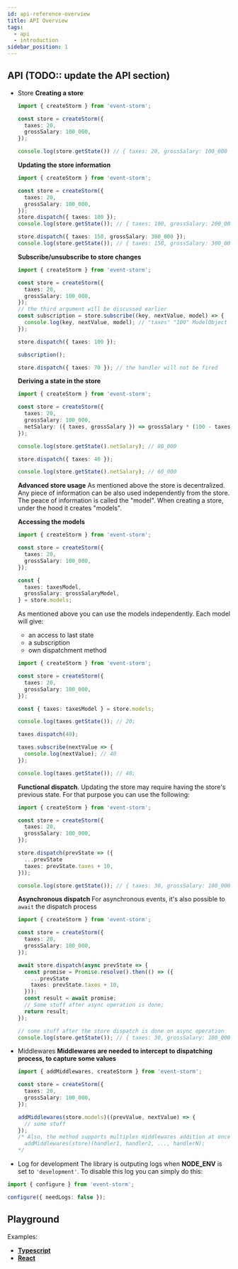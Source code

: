 ```yaml
---
id: api-reference-overview
title: API Overview
tags:
  - api
  - introduction
sidebar_position: 1
---
```



## API (TODO:: update the API section)

- Store
  **Creating a store**

  ```typescript
  import { createStorm } from 'event-storm';

  const store = createStorm({
    taxes: 20,
    grossSalary: 100_000,
  });

  console.log(store.getState()) // { taxes: 20, grossSalary: 100_000 }

  ```
  **Updating the store information**
  ```typescript
  import { createStorm } from 'event-storm';

  const store = createStorm({
    taxes: 20,
    grossSalary: 100_000,
  });
  store.dispatch({ taxes: 100 });
  console.log(store.getState()); // { taxes: 100, grossSalary: 200_000 }

  store.dispatch({ taxes: 150, grossSalary: 300_000 });
  console.log(store.getState()); // { taxes: 150, grossSalary: 300_000 }
  ```
  **Subscribe/unsubscribe to store changes**
  ```typescript
  import { createStorm } from 'event-storm';

  const store = createStorm({
    taxes: 20,
    grossSalary: 100_000,
  });
  // the third argument will be discussed earlier
  const subscription = store.subscribe((key, nextValue, model) => {
    console.log(key, nextValue, model); // "taxes" "100" ModelObject
  });

  store.dispatch({ taxes: 100 });

  subscription();

  store.dispatch({ taxes: 70 }); // the handler will not be fired
  ```

  **Deriving a state in the store**
  ```typescript
  import { createStorm } from 'event-storm';

  const store = createStorm({
    taxes: 20,
    grossSalary: 100_000,
    netSalary: ({ taxes, grossSalary }) => grossSalary * (100 - taxes) / 100,
  });

  console.log(store.getState().netSalary); // 80_000

  store.dispatch({ taxes: 40 });

  console.log(store.getState().netSalary); // 60_000
  ```

  **Advanced store usage**
  As mentioned above the store is decentralized. Any piece of information can be also used independently from the store. The peace of information is called the "model". When creating a store, under the hood it creates "models".

  **Accessing the models**
  ```typescript
  import { createStorm } from 'event-storm';

  const store = createStorm({
    taxes: 20,
    grossSalary: 100_000,
  });

  const {
    taxes: taxesModel,
    grossSalary: grossSalaryModel,
  } = store.models;
  ```

  As mentioned above you can use the models independently. Each model will give:
  - an access to last state
  - a subscription
  - own dispatchment method
  ```typescript
  import { createStorm } from 'event-storm';

  const store = createStorm({
    taxes: 20,
    grossSalary: 100_000,
  });

  const { taxes: taxesModel } = store.models;

  console.log(taxes.getState()); // 20;

  taxes.dispatch(40);

  taxes.subscribe(nextValue => {
    console.log(nextValue); // 40
  });

  console.log(taxes.getState()); // 40;
  ```

  **Functional dispatch**.
  Updating the store may require having the store's previous state. For that purpose you can use the following:
  ```typescript
  import { createStorm } from 'event-storm';

  const store = createStorm({
    taxes: 20,
    grossSalary: 100_000,
  });

  store.dispatch(prevState => ({
    ...prevState
    taxes: prevState.taxes + 10,
  }));

  console.log(store.getState()); // { taxes: 30, grossSalary: 100_000 }
  ```

  **Asynchronous dispatch**
  For asynchronous events, it's also possible to `await` the dispatch process
  ```typescript
  import { createStorm } from 'event-storm';

  const store = createStorm({
    taxes: 20,
    grossSalary: 100_000,
  });

  await store.dispatch(async prevState => {
    const promise = Promise.resolve().then(() => ({
      ...prevState
      taxes: prevState.taxes + 10,
    }));
    const result = await promise;
    // Some stuff after async operation is done;
    return result;
  });

  // some stuff after the store dispatch is done on async operation
  console.log(store.getState()); // { taxes: 30, grossSalary: 100_000 }
  ```

- Middlewares
  **Middlewares are needed to intercept to dispatching process, to capture some values**
    ```typescript
    import { addMiddlewares, createStorm } from 'event-storm';

    const store = createStorm({
      taxes: 20,
      grossSalary: 100_000,
    });

    addMiddlewares(store.models)((prevValue, nextValue) => {
      // some stuff
    });
    /* Also, the method supports multiples middlewares addition at once.
      addMiddlewares(store)(handler1, handler2, ..., handlerN);
    */
    ```

- Log for development
The library is outputing logs when **NODE_ENV** is set to `'development'`. To disable this log you can simply do this:
```typescript
import { configure } from 'event-storm';

configure({ needLogs: false });
```

## Playground

Examples:
 - [**Typescript**](https://codesandbox.io/s/beautiful-currying-bl9dv)
 - [**React**](https://codesandbox.io/s/intelligent-http-iupz5)
